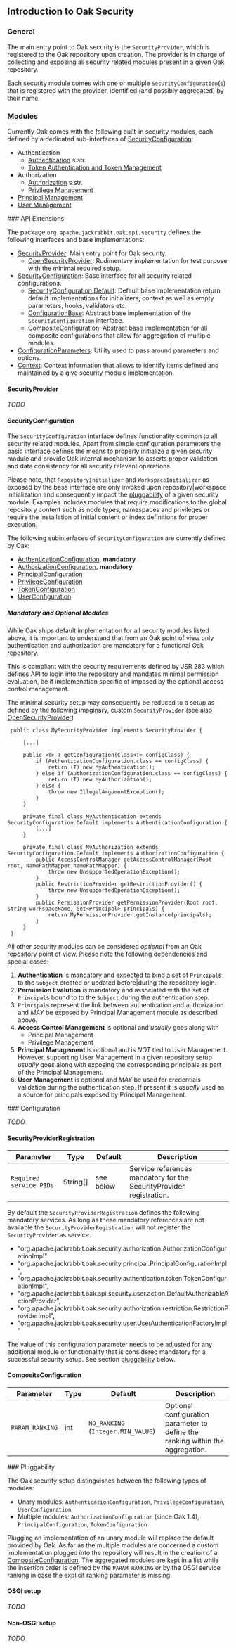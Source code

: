 <!--
   Licensed to the Apache Software Foundation (ASF) under one or more
   contributor license agreements.  See the NOTICE file distributed with
   this work for additional information regarding copyright ownership.
   The ASF licenses this file to You under the Apache License, Version 2.0
   (the "License"); you may not use this file except in compliance with
   the License.  You may obtain a copy of the License at

       http://www.apache.org/licenses/LICENSE-2.0

   Unless required by applicable law or agreed to in writing, software
   distributed under the License is distributed on an "AS IS" BASIS,
   WITHOUT WARRANTIES OR CONDITIONS OF ANY KIND, either express or implied.
   See the License for the specific language governing permissions and
   limitations under the License.
  -->

Introduction to Oak Security
--------------------------------------------------------------------------------

### General

The main entry point to Oak security is the `SecurityProvider`, which is registered
to the Oak repository upon creation. The provider is in charge of collecting and 
exposing all security related modules present in a given Oak repository. 

Each security module comes with one or multiple `SecurityConfiguration`(s) that 
is registered with the provider, identified (and possibly aggregated) by their
name.

### Modules

Currently Oak comes with the following built-in security modules, each defined 
by a dedicated sub-interfaces of [SecurityConfiguration]:

- Authentication
    - [Authentication](authentication.html) s.str.
    - [Token Authentication and Token Management](authentication/tokenmanagement.html)
- Authorization
    - [Authorization](authorization.html) s.str.
    - [Privilege Management](privilege.html) 
- [Principal Management](principal.html)
- [User Management](user.html)

<a name="api_extensions"/>
### API Extensions

The package `org.apache.jackrabbit.oak.spi.security` defines the following interfaces
and base implementations:

- [SecurityProvider]: Main entry point for Oak security.
    - [OpenSecurityProvider]: Rudimentary implementation for test purpose with the minimal required setup.
- [SecurityConfiguration]: Base interface for all security related configurations. 
    - [SecurityConfiguration.Default]: Default base implementation return default implementations for initializers, context as well as empty parameters, hooks, validators etc. 
    - [ConfigurationBase]: Abstract base implementation of the `SecurityConfiguration` interface. 
    - [CompositeConfiguration]: Abstract base implementation for all composite configurations that allow for aggregation of multiple modules.
- [ConfigurationParameters]: Utility used to pass around parameters and options.
- [Context]: Context information that allows to identify items defined and maintained by a give security module implementation. 
    
#### SecurityProvider

_TODO_

#### SecurityConfiguration

The `SecurityConfiguration` interface defines functionality common to all security 
related modules. Apart from simple configuration parameters the basic interface 
defines the means to properly initialize a given security module and provide 
Oak internal mechanism to asserts proper validation and data consistency 
for all security relevant operations.

Please note, that `RepositoryInitializer` and `WorkspaceInitializer` as exposed by 
the base interface are only invoked upon repository|workspace initialization and 
consequently impact the [pluggability](#pluggability) of a given security module. 
Examples includes modules that require modifications to the global repository content 
such as node types, namespaces and privileges or require the installation of 
initial content or index definitions for proper execution.
 
The following subinterfaces of `SecurityConfiguration` are currently defined by Oak:

- [AuthenticationConfiguration], **mandatory** 
- [AuthorizationConfiguration], **mandatory**
- [PrincipalConfiguration] 
- [PrivilegeConfiguration]
- [TokenConfiguration]
- [UserConfiguration]
 
##### Mandatory and Optional Modules

While Oak ships default implementation for all security modules listed above, it 
is important to understand that from an Oak point of view only authentication and 
authorization are mandatory for a functional Oak repository.

This is compliant with the security requirements defined by JSR 283 which defines 
API to login into the repository and mandates minimal permission evaluation, 
be it implemenation specific of imposed by the optional access control management.

The minimal security setup may consequently be reduced to a setup as defined by 
the following imaginary, custom `SecurityProvider` (see also [OpenSecurityProvider])

     public class MySecurityProvider implements SecurityProvider {
     
         [...]
     
         public <T> T getConfiguration(Class<T> configClass) {
             if (AuthenticationConfiguration.class == configClass) {
                 return (T) new MyAuthentication();
             } else if (AuthorizationConfiguration.class == configClass) {
                 return (T) new MyAuthorization();
             } else {
                 throw new IllegalArgumentException();
             }
         }
         
         private final class MyAuthentication extends SecurityConfiguration.Default implements AuthenticationConfiguration {   
             [...]
         }
         
         private final class MyAuthorization extends SecurityConfiguration.Default implements AuthorizationConfiguration { 
             public AccessControlManager getAccessControlManager(Root root, NamePathMapper namePathMapper) {
                 throw new UnsupportedOperationException();
             }
             public RestrictionProvider getRestrictionProvider() {
                 throw new UnsupportedOperationException();
             }
             public PermissionProvider getPermissionProvider(Root root, String workspaceName, Set<Principal> principals) {
                 return MyPermissionProvider.getInstance(principals);
             }
         }
     }
 
All other security modules can be considered _optional_ from an Oak repository point 
of view. Please note the following dependencies and special cases:

1. **Authentication** is mandatory and expected to bind a set of `Principal`s to the `Subject` created 
   or updated before|during the repository login.
2. **Permission Evalution** is mandatory and associated with the set of `Principal`s 
   bound to to the `Subject` during the authentication step.
3. `Principal`s represent the link between authentication and authorization and _MAY_ 
   be exposed by Principal Management module as described above.
4. **Access Control Management** is optional and _usually_ goes along with 
    - Principal Management
    - Privilege Management
5. **Principal Management** is optional and is _NOT_ tied to User Management. 
   However, supporting User Management in a given repository setup _usually_ goes 
   along with exposing the corresponding principals as part of the Principal Management.
6. **User Management** is optional and _MAY_ be used for credentials validation during the authentication 
   step. If present it is _usually_ used as a source for principals exposed by Principal Management.
   
<a name="configuration"/>
### Configuration 

_TODO_

#### SecurityProviderRegistration

| Parameter                | Type     | Default   | Description            |
|--------------------------|----------|-----------|------------------------|
| `Required service PIDs`  | String[] | see below | Service references mandatory for the SecurityProvider registration. |

By default the `SecurityProviderRegistration` defines the following mandatory services. 
As long as these mandatory references are not available the `SecurityProviderRegistration` 
will not register the `SecurityProvider` as service.

- "org.apache.jackrabbit.oak.security.authorization.AuthorizationConfigurationImpl"
- "org.apache.jackrabbit.oak.security.principal.PrincipalConfigurationImpl",
- "org.apache.jackrabbit.oak.security.authentication.token.TokenConfigurationImpl",
- "org.apache.jackrabbit.oak.spi.security.user.action.DefaultAuthorizableActionProvider",
- "org.apache.jackrabbit.oak.security.authorization.restriction.RestrictionProviderImpl",
- "org.apache.jackrabbit.oak.security.user.UserAuthenticationFactoryImpl"

The value of this configuration parameter needs to be adjusted for any additional 
module or functionality that is considered mandatory for a successful security setup.
See section [pluggability](#pluggability) below.

#### CompositeConfiguration

| Parameter       | Type  | Default                    | Description            |
|-----------------|-------|----------------------------|------------------------|
| `PARAM_RANKING` | int   | `NO_RANKING` (`Integer.MIN_VALUE`) | Optional configuration parameter to define the ranking within the aggregation. |

<a name="pluggability"/>
### Pluggability

The Oak security setup distinguishes between the following types of modules:

- Unary modules: `AuthenticationConfiguration`, `PrivilegeConfiguration`, `UserConfiguration`
- Multiple modules: `AuthorizationConfiguration` (since Oak 1.4), `PrincipalConfiguration`, `TokenConfiguration`

Plugging an implementation of an unary module will replace the default provided by Oak.
As far as the multiple modules are concerned a custom implementation plugged into 
the repository will result in the creation of a [CompositeConfiguration]. The
aggregated modules are kept in a list while the insertion order is defined by the 
`PARAM_RANKING` or by the OSGi service ranking in case the explicit ranking 
parameter is missing.

#### OSGi setup
_TODO_

#### Non-OSGi setup
_TODO_
 
<!-- references -->
[SecurityProvider]: /oak/docs/apidocs/org/apache/jackrabbit/oak/spi/security/SecurityProvider.html
[OpenSecurityProvider]: /oak/docs/apidocs/org/apache/jackrabbit/oak/spi/security/OpenSecurityProvider.html
[SecurityConfiguration]: /oak/docs/apidocs/org/apache/jackrabbit/oak/spi/security/SecurityConfiguration.html
[SecurityConfiguration.Default]: /oak/docs/apidocs/org/apache/jackrabbit/oak/spi/security/SecurityConfiguration.Default.html
[CompositeConfiguration]: /oak/docs/apidocs/org/apache/jackrabbit/oak/spi/security/CompositeConfiguration.html
[ConfigurationBase]: /oak/docs/apidocs/org/apache/jackrabbit/oak/spi/security/ConfigurationBase.html
[ConfigurationParameters]: /oak/docs/apidocs/org/apache/jackrabbit/oak/spi/security/ConfigurationParameters.html
[Context]: /oak/docs/apidocs/org/apache/jackrabbit/oak/spi/security/Context.html
[AuthenticationConfiguration]: /oak/docs/apidocs/org/apache/jackrabbit/oak/spi/security/authentication/AuthenticationConfiguration.html
[TokenConfiguration]: /oak/docs/apidocs/org/apache/jackrabbit/oak/spi/security/authentication/token/TokenConfiguration.html
[AuthorizationConfiguration]: /oak/docs/apidocs/org/apache/jackrabbit/oak/spi/security/authorization/AuthorizationConfiguration.html
[PrincipalConfiguration]: /oak/docs/apidocs/org/apache/jackrabbit/oak/spi/security/principal/PrincipalConfiguration.html
[PrivilegeConfiguration]: /oak/docs/apidocs/org/apache/jackrabbit/oak/spi/security/privilege/PrivilegeConfiguration.html
[UserConfiguration]: /oak/docs/apidocs/org/apache/jackrabbit/oak/spi/security/user/UserConfiguration.html

